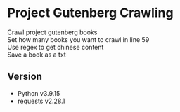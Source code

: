 # Project Gutenberg Crawling

Crawl project gutenberg books  
Set how many books you want to crawl in line 59   
Use regex to get chinese content  
Save a book as a txt


## Version

- Python v3.9.15
- requests v2.28.1
